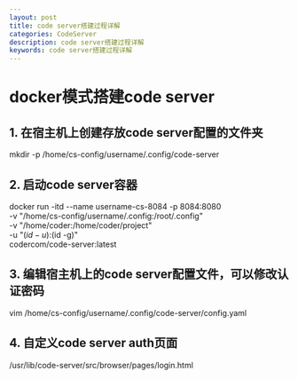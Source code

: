 ```yaml
---
layout: post
title: code server搭建过程详解
categories: CodeServer
description: code server搭建过程详解
keywords: code server搭建过程详解
---
```


# docker模式搭建code server

## 1. 在宿主机上创建存放code server配置的文件夹
mkdir -p /home/cs-config/username/.config/code-server

## 2. 启动code server容器
docker run -itd --name username-cs-8084 -p 8084:8080 \
  -v "/home/cs-config/username/.config:/root/.config" \
  -v "/home/coder:/home/coder/project" \
  -u "$(id -u):$(id -g)" \
  codercom/code-server:latest
  
## 3. 编辑宿主机上的code server配置文件，可以修改认证密码
vim /home/cs-config/username/.config/code-server/config.yaml

## 4. 自定义code server auth页面
/usr/lib/code-server/src/browser/pages/login.html
